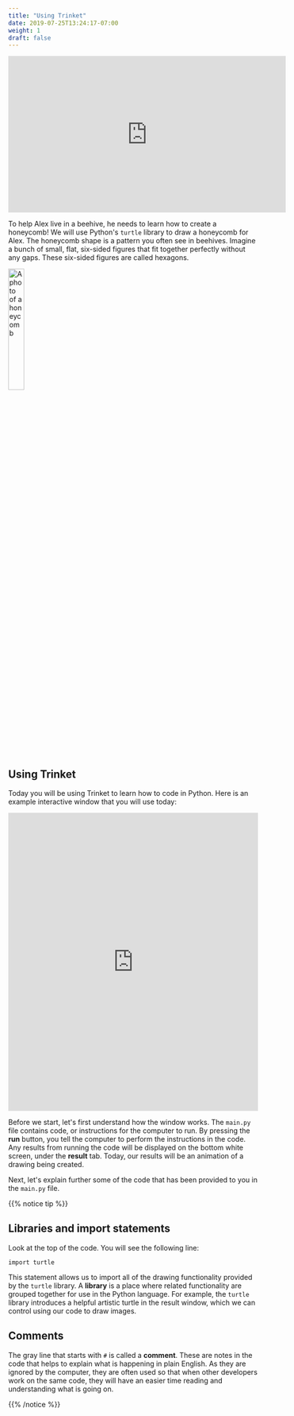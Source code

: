```yaml
---
title: "Using Trinket"
date: 2019-07-25T13:24:17-07:00
weight: 1
draft: false
---
```


<p style="text-align: center;"><iframe width="560" height="315" src="https://www.youtube.com/embed/_DbRac3d0lo" frameborder="0" allow="accelerometer; autoplay; clipboard-write; encrypted-media; gyroscope; picture-in-picture" allowfullscreen></iframe></p>

To help Alex live in a beehive, he needs to learn how to create a honeycomb! We will use Python's `turtle` library to draw a honeycomb for Alex. The honeycomb shape is a pattern you often see in beehives. Imagine a bunch of small, flat, six-sided figures that fit together perfectly without any gaps. These six-sided figures are called hexagons.

<img src="../media/turtle_honeycomb.png" alt="A photo of a honeycomb" width="25%" />

## Using Trinket

Today you will be using Trinket to learn how to code in Python. Here is an example interactive window that you will use today:

<iframe src="https://trinket.io/embed/python/1363ac22be" width="100%" height="600" frameborder="0" marginwidth="0" marginheight="0" allowfullscreen></iframe>

Before we start, let's first understand how the window works. The `main.py` file contains code, or instructions for the computer to run. By pressing the **run** button, you tell the computer to perform the instructions in the code. Any results from running the code will be displayed on the bottom white screen, under the **result** tab. Today, our results will be an animation of a drawing being created.

Next, let's explain further some of the code that has been provided to you in the `main.py` file.

{{% notice tip %}}

## Libraries and import statements

Look at the top of the code. You will see the following line:

```
import turtle
```

This statement allows us to import all of the drawing functionality provided by the `turtle` library. A **library** is a place where related functionality are grouped together for use in the Python language. For example, the `turtle` library introduces a helpful artistic turtle in the result window, which we can control using our code to draw images.

## Comments

The gray line that starts with `#` is called a **comment**. These are notes in the code that helps to explain what is happening in plain English. As they are ignored by the computer, they are often used so that when other developers work on the same code, they will have an easier time reading and understanding what is going on.

{{% /notice %}}
